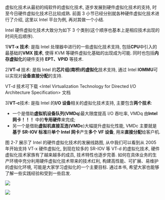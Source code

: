 虚拟化技术从最初的纯软件的虚拟化技术, 逐步发展到硬件虚拟化技术的支持, 时至今日硬件虚拟化技术已比较成熟. 前面 3 小节已经分别就各种硬件虚拟化技术进行了介绍, 这里以 Intel 平台为例, 再对其做一个小结.

Intel 硬件虚拟化技术大致分为如下 3 个类别(这个顺序也基本上是相应技术出现的时间先后顺序).

1)**VT-x 技术**: 是指 Intel 处理器中进行的一些虚拟化技术支持, 包括**CPU**中引入的最基础的**VMX 技术**, 使得 KVM 等硬件虚拟化基础的出现成为可能. 同时也包括**内存虚拟化**的硬件支持 **EPT、VPID** 等技术.

2)**VT-d** 技术: 是指 Intel 的**芯片组(南桥)的虚拟化**技术支持, 通过 Intel **IOMMU**可以实现对**设备直接分配**的支持.

VT-d 技术可下载 <Intel Virtualization Technology for Directed I/O Architecture Specification> 文档

3)**VT-c**技术: 是指 Intel 的**I/O 设备**相关的虚拟化技术支持, 主要包含**两个技术**:

- 一个是借助**虚拟机设备队列(VMDq**)最大限度提高 I/O 吞吐率, VMDq 由**Intel 网卡！！！** 中的**专用硬件**来完成;
- 另一个是借助**虚拟机直接互连(VMDc**)大幅提升虚拟化性能, VMDc 主要就是**基于 SR-IOV 标准**将**单个 Intel 网卡**产生**多个 VF 设备**, 用来**直接分配**给客户机.

图 2-7 展示了 Intel 的硬件虚拟化技术的发展线路图, 从中我们可以看到从 2005 年开始支持 VT-x 硬件虚拟化, 到现在较多的 SR-IOV 等 VT-d 的虚拟化技术, 硬件虚拟化技术家族有了越来越多的成员, 技术特性也逐步完善. 如何在具体业务的生产环境中充分利用硬件虚拟化技术带来的技术红利, 构建高性能、可扩展、易维护的虚拟化环境, 可能是大家学习虚拟化的一个主要目标. 通过本书, 希望大家也能够了解一些实践经验和受到一些启发.

![](./images/2019-05-14-10-43-32.png)

![](./images/2019-05-14-10-43-51.png)